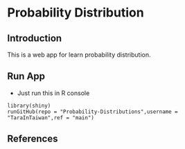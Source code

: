 
# Probability Distribution

## Introduction
This is a web app for learn probability distribution.

## Run App
- Just run this in R console
```
library(shiny)
runGitHub(repo = "Probability-Distributions",username = "TaraInTaiwan",ref = "main")
```
## References
